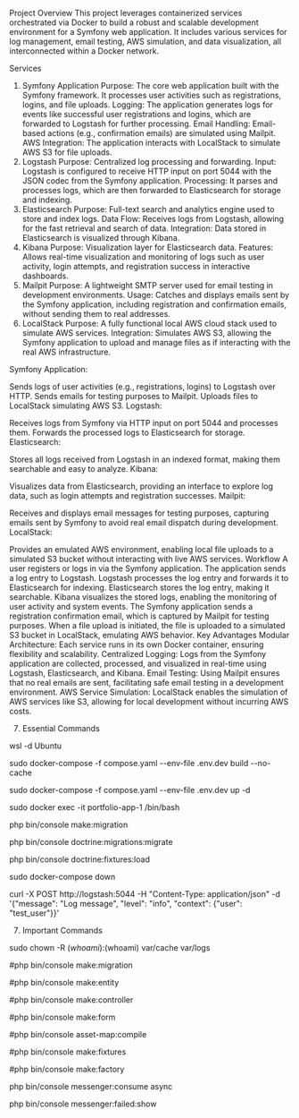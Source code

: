 Project Overview
This project leverages containerized services orchestrated via Docker to build a robust and scalable development environment for a Symfony web application. It includes various services for log management, email testing, AWS simulation, and data visualization, all interconnected within a Docker network.

Services
1. Symfony Application
Purpose: The core web application built with the Symfony framework. It processes user activities such as registrations, logins, and file uploads.
Logging: The application generates logs for events like successful user registrations and logins, which are forwarded to Logstash for further processing.
Email Handling: Email-based actions (e.g., confirmation emails) are simulated using Mailpit.
AWS Integration: The application interacts with LocalStack to simulate AWS S3 for file uploads.
2. Logstash
Purpose: Centralized log processing and forwarding.
Input: Logstash is configured to receive HTTP input on port 5044 with the JSON codec from the Symfony application.
Processing: It parses and processes logs, which are then forwarded to Elasticsearch for storage and indexing.
3. Elasticsearch
Purpose: Full-text search and analytics engine used to store and index logs.
Data Flow: Receives logs from Logstash, allowing for the fast retrieval and search of data.
Integration: Data stored in Elasticsearch is visualized through Kibana.
4. Kibana
Purpose: Visualization layer for Elasticsearch data.
Features: Allows real-time visualization and monitoring of logs such as user activity, login attempts, and registration success in interactive dashboards.
5. Mailpit
Purpose: A lightweight SMTP server used for email testing in development environments.
Usage: Catches and displays emails sent by the Symfony application, including registration and confirmation emails, without sending them to real addresses.
6. LocalStack
Purpose: A fully functional local AWS cloud stack used to simulate AWS services.
Integration: Simulates AWS S3, allowing the Symfony application to upload and manage files as if interacting with the real AWS infrastructure.

Symfony Application:

Sends logs of user activities (e.g., registrations, logins) to Logstash over HTTP.
Sends emails for testing purposes to Mailpit.
Uploads files to LocalStack simulating AWS S3.
Logstash:

Receives logs from Symfony via HTTP input on port 5044 and processes them.
Forwards the processed logs to Elasticsearch for storage.
Elasticsearch:

Stores all logs received from Logstash in an indexed format, making them searchable and easy to analyze.
Kibana:

Visualizes data from Elasticsearch, providing an interface to explore log data, such as login attempts and registration successes.
Mailpit:

Receives and displays email messages for testing purposes, capturing emails sent by Symfony to avoid real email dispatch during development.
LocalStack:

Provides an emulated AWS environment, enabling local file uploads to a simulated S3 bucket without interacting with live AWS services.
Workflow
A user registers or logs in via the Symfony application.
The application sends a log entry to Logstash.
Logstash processes the log entry and forwards it to Elasticsearch for indexing.
Elasticsearch stores the log entry, making it searchable.
Kibana visualizes the stored logs, enabling the monitoring of user activity and system events.
The Symfony application sends a registration confirmation email, which is captured by Mailpit for testing purposes.
When a file upload is initiated, the file is uploaded to a simulated S3 bucket in LocalStack, emulating AWS behavior.
Key Advantages
Modular Architecture: Each service runs in its own Docker container, ensuring flexibility and scalability.
Centralized Logging: Logs from the Symfony application are collected, processed, and visualized in real-time using Logstash, Elasticsearch, and Kibana.
Email Testing: Using Mailpit ensures that no real emails are sent, facilitating safe email testing in a development environment.
AWS Service Simulation: LocalStack enables the simulation of AWS services like S3, allowing for local development without incurring AWS costs.

7. Essential Commands

wsl -d Ubuntu

sudo docker-compose -f compose.yaml --env-file .env.dev build --no-cache

sudo docker-compose -f compose.yaml --env-file .env.dev up -d

sudo docker exec -it portfolio-app-1 /bin/bash

php bin/console make:migration

php bin/console doctrine:migrations:migrate

php bin/console doctrine:fixtures:load

sudo docker-compose down

curl -X POST http://logstash:5044 -H "Content-Type: application/json" -d '{"message": "Log message", "level": "info", "context": {"user": "test_user"}}'

7. Important Commands

sudo chown -R $(whoami):$(whoami) var/cache var/logs

#php bin/console make:migration

#php bin/console make:entity

#php bin/console make:controller    

#php bin/console make:form

#php bin/console asset-map:compile

#php bin/console make:fixtures

#php bin/console make:factory

php bin/console messenger:consume async

php bin/console messenger:failed:show